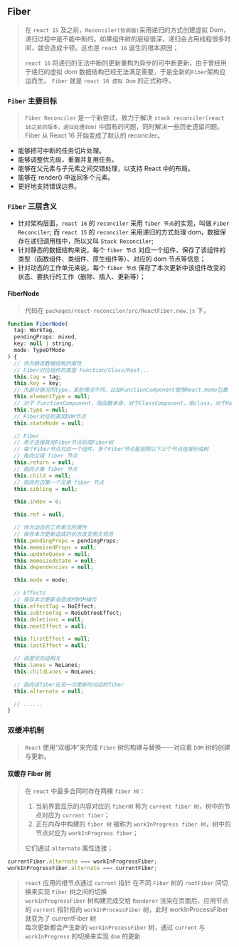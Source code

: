 ## Fiber

> 在 `react 15` 及之前，`Reconciler(协调器)`采用递归的方式创建虚拟 Dom，递归过程中是不能中断的。如果组件树的层级很深，递归会占用线程很多时间，就会造成卡顿。这也是 `react 16` 诞生的根本原因；
>
> `react 16` 将递归的无法中断的更新重构为异步的可中断更新，由于曾经用于递归的虚拟 dom 数据结构已经无法满足需要，于是全新的`Fiber`架构应运而生。
> `Fiber` 就是 `react 16 虚拟 Dom` 的正式称呼。

### `Fiber` 主要目标

> `Fiber Reconciler` 是一个新尝试，致力于解决 `stack reconciler(react 16之前的版本，递归处理dom)` 中固有的问题，同时解决一些历史遗留问题。Fiber 从 React 16 开始变成了默认的 reconciler。

- 能够把可中断的任务切片处理。
- 能够调整优先级，重置并复用任务。
- 能够在父元素与子元素之间交错处理，以支持 React 中的布局。
- 能够在 render() 中返回多个元素。
- 更好地支持错误边界。

### `Fiber` 三层含义

- 针对架构层面，`react 16` 的 `reconciler` 采用 `fiber 节点`的实现，叫做 `Fiber Reconciler`; 而 `react 15` 的 `reconciler` 采用递归的方式处理 dom，数据保存在递归调用栈中，所以又叫 `Stack Reconciler`;
- 针对静态的数据结构来说，每个 `fiber 节点` 对应一个组件，保存了该组件的类型（函数组件、类组件、原生组件等）、对应的 dom 节点等信息；
- 针对动态的工作单元来说，每个 `fiber 节点` 保存了本次更新中该组件改变的状态、要执行的工作（删除、插入、更新等）；

#### FiberNode

> 代码在 `packages/react-reconciler/src/ReactFiber.new.js` 下，

```javascript
function FiberNode(
  tag: WorkTag,
  pendingProps: mixed,
  key: null | string,
  mode: TypeOfMode
) {
  // 作为静态数据结构的属性
  // Fiber对应组件的类型 Function/Class/Host...
  this.tag = tag;
  this.key = key;
  // 大部分情况同type，某些情况不同，比如FunctionComponent使用React.memo包裹
  this.elementType = null;
  // 对于 FunctionComponent，指函数本身，对于ClassComponent，指class，对于HostComponent，指DOM节点tagName
  this.type = null;
  // Fiber对应的真实DOM节点
  this.stateNode = null;

  // Fiber
  // 用于连接其他Fiber节点形成Fiber树
  // 每个Fiber节点对应一个组件，多个Fiber节点是按照以下三个节点连接形成树
  // 指向父级 fiber 节点
  this.return = null;
  // 指向子集 fiber 节点
  this.child = null;
  // 指向右边第一个兄弟 fiber 节点
  this.sibling = null;

  this.index = 0;

  this.ref = null;

  // 作为动态的工作单元的属性
  // 保存本次更新造成的状态改变相关信息
  this.pendingProps = pendingProps;
  this.memoizedProps = null;
  this.updateQueue = null;
  this.memoizedState = null;
  this.dependencies = null;

  this.mode = mode;

  // Effects
  // 保存本次更新会造成的DOM操作
  this.effectTag = NoEffect;
  this.subtreeTag = NoSubtreeEffect;
  this.deletions = null;
  this.nextEffect = null;

  this.firstEffect = null;
  this.lastEffect = null;

  // 调度优先级相关
  this.lanes = NoLanes;
  this.childLanes = NoLanes;

  // 指向该fiber在另一次更新时对应的fiber
  this.alternate = null;

  // ......
}
```

### 双缓冲机制

> `React` 使用“双缓冲”来完成 `Fiber` 树的构建与替换——对应着 `DOM` 树的创建与更新。

#### 双缓存 Fiber 树

> 在 `react` 中最多会同时存在两棵 `fiber 树`：
>
> 1. 当前界面显示的内容对应的 `fiber树` 称为 `current fiber 树`，树中的节点对应为 `current fiber`；
> 2. 正在内存中构建的 `fiber 树` 被称为 `workInProgress fiber 树`，树中的节点对应为 `workInProgress fiber`；
>
> 它们通过 `alternate` 属性连接；

```javascript
currentFiber.alternate === workInProgressFiber;
workInProgressFiber.alternate === currentFiber;
```

> `react` 应用的根节点通过 `current` 指针 在不同 `Fiber` 树的 `rootFiber` 间切换来实现 `Fiber` 树之间的切换\
> `workInProgressFiber` 树构建完成交给 `Renderer` 渲染在页面后，应用节点的 `current` 指针指向 `workInProcessFiber` 树，此时 workInProcessFiber 就变为了 currentFiber 树\
> 每次更新都会产生新的 `workInProcessFiber` 树，通过 `current` 与 `workInProgress` 的切换来实现 `dom` 的更新


